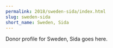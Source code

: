 ```yaml
---
permalink: 2018/sweden-sida/index.html
slug: sweden-sida
short_name: Sweden, Sida
---
```


Donor profile for Sweden, Sida goes here.
